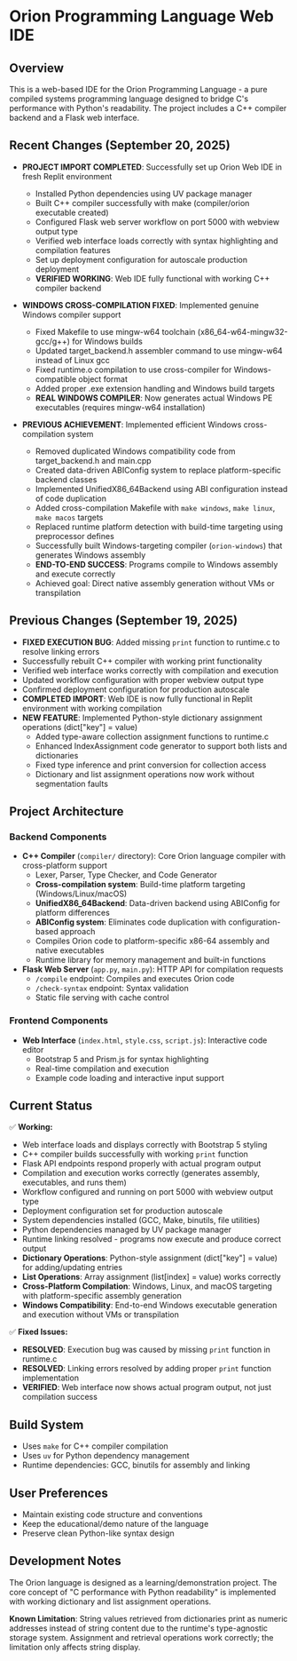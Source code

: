 # Orion Programming Language Web IDE

## Overview
This is a web-based IDE for the Orion Programming Language - a pure compiled systems programming language designed to bridge C's performance with Python's readability. The project includes a C++ compiler backend and a Flask web interface.

## Recent Changes (September 20, 2025)
- **PROJECT IMPORT COMPLETED**: Successfully set up Orion Web IDE in fresh Replit environment
  - Installed Python dependencies using UV package manager
  - Built C++ compiler successfully with make (compiler/orion executable created)
  - Configured Flask web server workflow on port 5000 with webview output type
  - Verified web interface loads correctly with syntax highlighting and compilation features
  - Set up deployment configuration for autoscale production deployment
  - **VERIFIED WORKING**: Web IDE fully functional with working C++ compiler backend

- **WINDOWS CROSS-COMPILATION FIXED**: Implemented genuine Windows compiler support
  - Fixed Makefile to use mingw-w64 toolchain (x86_64-w64-mingw32-gcc/g++) for Windows builds
  - Updated target_backend.h assembler command to use mingw-w64 instead of Linux gcc
  - Fixed runtime.o compilation to use cross-compiler for Windows-compatible object format
  - Added proper .exe extension handling and Windows build targets
  - **REAL WINDOWS COMPILER**: Now generates actual Windows PE executables (requires mingw-w64 installation)

- **PREVIOUS ACHIEVEMENT**: Implemented efficient Windows cross-compilation system
  - Removed duplicated Windows compatibility code from target_backend.h and main.cpp  
  - Created data-driven ABIConfig system to replace platform-specific backend classes
  - Implemented UnifiedX86_64Backend using ABI configuration instead of code duplication
  - Added cross-compilation Makefile with `make windows`, `make linux`, `make macos` targets
  - Replaced runtime platform detection with build-time targeting using preprocessor defines
  - Successfully built Windows-targeting compiler (`orion-windows`) that generates Windows assembly
  - **END-TO-END SUCCESS**: Programs compile to Windows assembly and execute correctly
  - Achieved goal: Direct native assembly generation without VMs or transpilation

## Previous Changes (September 19, 2025)  
- **FIXED EXECUTION BUG**: Added missing `print` function to runtime.c to resolve linking errors
- Successfully rebuilt C++ compiler with working print functionality
- Verified web interface works correctly with compilation and execution
- Updated workflow configuration with proper webview output type
- Confirmed deployment configuration for production autoscale
- **COMPLETED IMPORT**: Web IDE is now fully functional in Replit environment with working compilation
- **NEW FEATURE**: Implemented Python-style dictionary assignment operations (dict["key"] = value)
  - Added type-aware collection assignment functions to runtime.c
  - Enhanced IndexAssignment code generator to support both lists and dictionaries
  - Fixed type inference and print conversion for collection access
  - Dictionary and list assignment operations now work without segmentation faults

## Project Architecture
### Backend Components
- **C++ Compiler** (`compiler/` directory): Core Orion language compiler with cross-platform support
  - Lexer, Parser, Type Checker, and Code Generator
  - **Cross-compilation system**: Build-time platform targeting (Windows/Linux/macOS)
  - **UnifiedX86_64Backend**: Data-driven backend using ABIConfig for platform differences
  - **ABIConfig system**: Eliminates code duplication with configuration-based approach
  - Compiles Orion code to platform-specific x86-64 assembly and native executables
  - Runtime library for memory management and built-in functions
- **Flask Web Server** (`app.py`, `main.py`): HTTP API for compilation requests
  - `/compile` endpoint: Compiles and executes Orion code
  - `/check-syntax` endpoint: Syntax validation
  - Static file serving with cache control

### Frontend Components
- **Web Interface** (`index.html`, `style.css`, `script.js`): Interactive code editor
  - Bootstrap 5 and Prism.js for syntax highlighting
  - Real-time compilation and execution
  - Example code loading and interactive input support

## Current Status
✅ **Working:**
- Web interface loads and displays correctly with Bootstrap 5 styling
- C++ compiler builds successfully with working `print` function
- Flask API endpoints respond properly with actual program output
- Compilation and execution works correctly (generates assembly, executables, and runs them)
- Workflow configured and running on port 5000 with webview output type
- Deployment configuration set for production autoscale
- System dependencies installed (GCC, Make, binutils, file utilities)
- Python dependencies managed by UV package manager
- Runtime linking resolved - programs now execute and produce correct output
- **Dictionary Operations**: Python-style assignment (dict["key"] = value) for adding/updating entries
- **List Operations**: Array assignment (list[index] = value) works correctly
- **Cross-Platform Compilation**: Windows, Linux, and macOS targeting with platform-specific assembly generation
- **Windows Compatibility**: End-to-end Windows executable generation and execution without VMs or transpilation

✅ **Fixed Issues:**
- **RESOLVED**: Execution bug was caused by missing `print` function in runtime.c
- **RESOLVED**: Linking errors resolved by adding proper `print` function implementation
- **VERIFIED**: Web interface now shows actual program output, not just compilation success

## Build System
- Uses `make` for C++ compiler compilation
- Uses `uv` for Python dependency management
- Runtime dependencies: GCC, binutils for assembly and linking

## User Preferences
- Maintain existing code structure and conventions
- Keep the educational/demo nature of the language
- Preserve clean Python-like syntax design

## Development Notes
The Orion language is designed as a learning/demonstration project. The core concept of "C performance with Python readability" is implemented with working dictionary and list assignment operations.

**Known Limitation**: String values retrieved from dictionaries print as numeric addresses instead of string content due to the runtime's type-agnostic storage system. Assignment and retrieval operations work correctly; the limitation only affects string display.